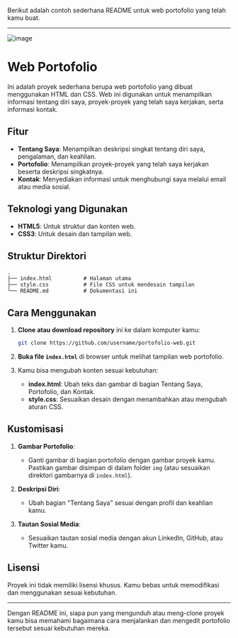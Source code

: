 Berikut adalah contoh sederhana README untuk web portofolio yang telah kamu buat.

---

![image](https://github.com/user-attachments/assets/e0371e16-2ac9-4167-b4aa-dc668aeff88a)


# Web Portofolio

Ini adalah proyek sederhana berupa web portofolio yang dibuat menggunakan HTML dan CSS. Web ini digunakan untuk menampilkan informasi tentang diri saya, proyek-proyek yang telah saya kerjakan, serta informasi kontak.

## Fitur

- **Tentang Saya**: Menampilkan deskripsi singkat tentang diri saya, pengalaman, dan keahlian.
- **Portofolio**: Menampilkan proyek-proyek yang telah saya kerjakan beserta deskripsi singkatnya.
- **Kontak**: Menyediakan informasi untuk menghubungi saya melalui email atau media sosial.

## Teknologi yang Digunakan

- **HTML5**: Untuk struktur dan konten web.
- **CSS3**: Untuk desain dan tampilan web.

## Struktur Direktori

```
.
├── index.html          # Halaman utama
├── style.css           # File CSS untuk mendesain tampilan
└── README.md           # Dokumentasi ini
```

## Cara Menggunakan

1. **Clone atau download repository** ini ke dalam komputer kamu:

   ```bash
   git clone https://github.com/username/portofolio-web.git
   ```

2. **Buka file `index.html`** di browser untuk melihat tampilan web portofolio.

3. Kamu bisa mengubah konten sesuai kebutuhan:
   - **index.html**: Ubah teks dan gambar di bagian Tentang Saya, Portofolio, dan Kontak.
   - **style.css**: Sesuaikan desain dengan menambahkan atau mengubah aturan CSS.

## Kustomisasi

1. **Gambar Portofolio**:
   - Ganti gambar di bagian portofolio dengan gambar proyek kamu. Pastikan gambar disimpan di dalam folder `img` (atau sesuaikan direktori gambarnya di `index.html`).

2. **Deskripsi Diri**:
   - Ubah bagian "Tentang Saya" sesuai dengan profil dan keahlian kamu.

3. **Tautan Sosial Media**:
   - Sesuaikan tautan sosial media dengan akun LinkedIn, GitHub, atau Twitter kamu.

## Lisensi

Proyek ini tidak memiliki lisensi khusus. Kamu bebas untuk memodifikasi dan menggunakan sesuai kebutuhan.

---

Dengan README ini, siapa pun yang mengunduh atau meng-clone proyek kamu bisa memahami bagaimana cara menjalankan dan mengedit portofolio tersebut sesuai kebutuhan mereka.
